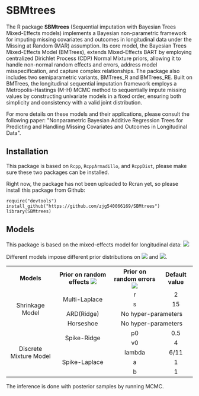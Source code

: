 # SBMtrees 

The R package **SBMtrees** (Sequential imputation with Bayesian Trees Mixed-Effects models) implements a Bayesian non-parametric framework for imputing missing covariates and outcomes in longitudinal data under the Missing at Random (MAR) assumption. Its core model, the Bayesian Trees Mixed-Effects Model (BMTrees), extends Mixed-Effects BART by employing centralized Dirichlet Process (CDP) Normal Mixture priors, allowing it to handle non-normal random effects and errors, address model misspecification, and capture complex relationships. The package also includes two semiparametric variants, BMTrees_R and BMTrees_RE. Built on BMTrees, the longitudinal sequential imputation framework employs a Metropolis-Hastings (M-H) MCMC method to sequentially impute missing values by constructing univariate models in a fixed order, ensuring both simplicity and consistency with a valid joint distribution.

For more details on these models and their applications, please consult the following paper: "Nonparametric Bayesian Additive Regression Trees for Predicting and Handling Missing Covariates and Outcomes in Longitudinal Data".


## Installation
This package is based on `Rcpp`, `RcppArmadillo`, and `RcppDist`, please make sure these two packages can be installed.

Right now, the package has not been uploaded to Rcran yet, so please install this package from Github:
```
require("devtools")
install_github("https://github.com/zjg540066169/SBMtrees")
library(SBMtrees)
```

## Models
This package is based on the mixed-effects model for longitudinal data: <img src="https://latex.codecogs.com/gif.latex?Y_{ij}=BART(X_{ij})+Z_{ij}b_i+\epsilon_{ij}" /> 

Different models impose different prior distributions on <img src="https://latex.codecogs.com/gif.latex?b_i"/> and <img src="https://latex.codecogs.com/gif.latex?\epsilon_{ij}" />. 

<table>
   <tr>
      <th align="center">Models</th>
      <th align="center">Prior on random effects <img src="https://latex.codecogs.com/gif.latex?b_i" /> </th>
      <th align="center">Prior on random errors <img src="https://latex.codecogs.com/gif.latex?\epsilon_{ij}" /> </th>
      <th align="center">Default value</th>
   </tr>
   <tr>
      <td style="text-align:center" align="center" rowspan="4" colspan="1">Shrinkage Model</td>
      <td style="text-align:center" align="center" colspan="1" rowspan="2">Multi-Laplace</td>
      <td style="text-align:center" align="center" colspan="1">r</td>
      <td style="text-align:center" align="center" colspan="1">2</td>
   </tr>
   <tr>
    <td style="text-align:center" align="center" colspan="1">s</td>
      <td style="text-align:center"  align="center" colspan="1">15</td>
   </tr>
   <tr>
      <td style="text-align:center" align="center" colspan="1" rowspan="1">ARD(Ridge)</td>
      <td style="text-align:center" align="center" colspan="2">No hyper-parameters</td>
   </tr>
   <tr>
    <td style="text-align:center" align="center" colspan="1">Horseshoe</td>
      <td style="text-align:center" align="center" colspan="2">No hyper-parameters</td>
   </tr>
   <tr>
      <td style="text-align:center" align="center" colspan="1" rowspan="5">Discrete Mixture Model</td>
      <td style="text-align:center" align="center" rowspan="2">Spike-Ridge</td>
      <td style="text-align:center" align="center" rowspan="1">p0</td>
      <td style="text-align:center" align="center" rowspan="1">0.5</td>
   <tr>
     <td style="text-align:center" align="center" colspan="1">v0</td>
      <td style="text-align:center" align="center" colspan="1">4</td>
   </tr>
   <tr>
      <td style="text-align:center" align="center" colspan="1" rowspan="3">Spike-Laplace</td>
      <td style="text-align:center" align="center" colspan="1">lambda</td>
      <td style="text-align:center" align="center" colspan="1">6/11</td>
   </tr>
   <tr>
      <td style="text-align:center" align="center" colspan="1">a</td>
      <td style="text-align:center" align="center" colspan="1">1</td>
   </tr>
      <tr>
      <td style="text-align:center" align="center" colspan="1">b</td>
         <td style="text-align:center" align="center" colspan="1">1</td>
   </tr>
</tr>
</table>

The inference is done with posterior samples by running MCMC. 

